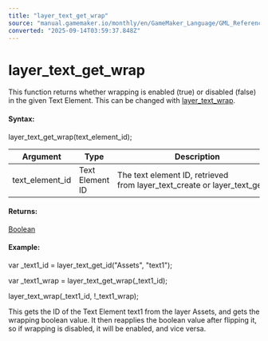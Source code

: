 ```yaml
---
title: "layer_text_get_wrap"
source: "manual.gamemaker.io/monthly/en/GameMaker_Language/GML_Reference/Asset_Management/Rooms/Text_Functions/layer_text_get_wrap.htm"
converted: "2025-09-14T03:59:37.848Z"
---
```


# layer\_text\_get\_wrap

This function returns whether wrapping is enabled (true) or disabled (false) in the given Text Element. This can be changed with [layer\_text\_wrap](layer_text_wrap.md).

#### Syntax:

layer\_text\_get\_wrap(text\_element\_id);

| Argument | Type | Description |
| --- | --- | --- |
| text_element_id | Text Element ID | The text element ID, retrieved from layer_text_create or layer_text_get_id. |

#### Returns:

[Boolean](../../../../GML_Overview/Data_Types.md)

#### Example:

var \_text1\_id = layer\_text\_get\_id("Assets", "text1");

var \_text1\_wrap = layer\_text\_get\_wrap(\_text1\_id);

layer\_text\_wrap(\_text1\_id, !\_text1\_wrap);

This gets the ID of the Text Element text1 from the layer Assets, and gets the wrapping boolean value. It then reapplies the boolean value after flipping it, so if wrapping is disabled, it will be enabled, and vice versa.